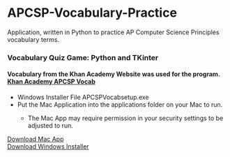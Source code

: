 # APCSP-Vocabulary-Practice
Application, written in Python to practice AP Computer Science Principles vocabulary terms. 

<h3>
Vocabulary Quiz Game: Python and TKinter
</h3>
<h4>
Vocabulary from the Khan Academy Website was used for the program. 
<a href="https://www.khanacademy.org/computing/ap-computer-science-principles/ap-csp-exam-preparation/prepare-for-the-2019-ap-cs-p-exam/a/vocabulary-review" target="_blank">Khan Academy APCSP Vocab</a>
</h4>
<ul>
  <li>Windows Installer File APCSPVocabsetup.exe </li>
  <li>Put the Mac Application into the applications folder on your Mac to run. </li>
  <ul>
    <li>The Mac App may require permission in your security settings to be adjusted to run.</li>
  </ul>
</ul>
<a href="https://drive.google.com/file/d/1jMrp-Kg5cGMQGrYV8RH5g70azCSnBYNh/view?usp=sharing" target="_blank">Download Mac App</a>
<br>
<a href="https://github.com/groeneveldwoodstock/APCSP-Vocabulary-Practice/raw/main/APCSPVocabsetup.exe" target="_blank">Download Windows Installer</a>
  </body>
